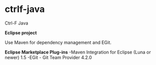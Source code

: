 # ctrlf-java
Ctrl-F Java

**Eclipse project**

Use Maven for dependency management and EGit.

**Eclipse Marketplace Plug-ins**
-Maven Integration for Eclipse (Luna or newer) 1.5
-EGit - Git Team Provider 4.2.0
